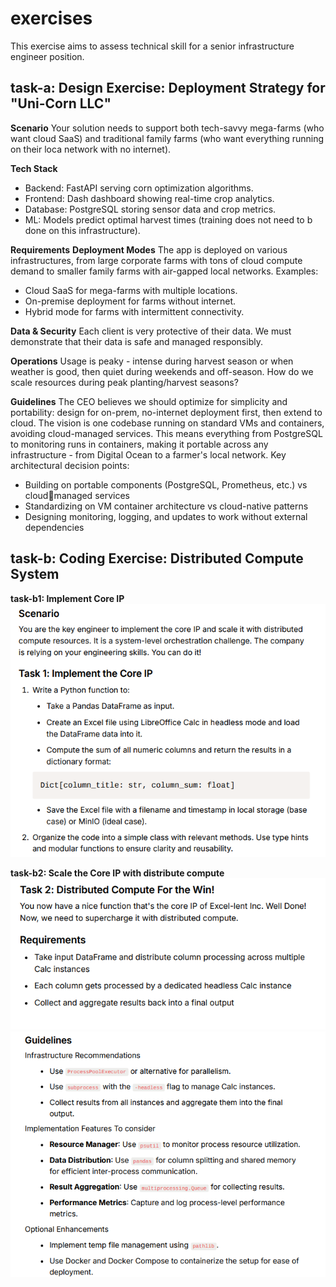 # exercises
This exercise aims to assess technical skill for a senior infrastructure engineer position.

## task-a: Design Exercise: Deployment Strategy for "Uni-Corn LLC"
**Scenario**
Your solution needs to support both tech-savvy mega-farms (who want cloud
SaaS) and traditional family farms (who want everything running on their loca
network with no internet).

**Tech Stack**
- Backend: FastAPI serving corn optimization algorithms.
- Frontend: Dash dashboard showing real-time crop analytics.
- Database: PostgreSQL storing sensor data and crop metrics.
- ML: Models predict optimal harvest times (training does not need to b done on this infrastructure).

**Requirements**
**Deployment Modes**
The app is deployed on various infrastructures, from large corporate farms with
tons of cloud compute demand to smaller family farms with air-gapped local
networks. 
Examples:
- Cloud SaaS for mega-farms with multiple locations.
- On-premise deployment for farms without internet.
- Hybrid mode for farms with intermittent connectivity.


**Data & Security**
Each client is very protective of their data. We must demonstrate that their data
is safe and managed responsibly. 


**Operations**
Usage is peaky - intense during harvest season or when weather is good, then
quiet during weekends and off-season. How do we scale resources during
peak planting/harvest seasons?

**Guidelines**
The CEO believes we should optimize for simplicity and portability: design for
on-prem, no-internet deployment first, then extend to cloud. The vision is one
codebase running on standard VMs and containers, avoiding cloud-managed
services. This means everything from PostgreSQL to monitoring runs in
containers, making it portable across any infrastructure - from Digital Ocean to
a farmer's local network.
Key architectural decision points:
- Building on portable components (PostgreSQL, Prometheus, etc.) vs cloudmanaged services
- Standardizing on VM  container architecture vs cloud-native patterns
- Designing monitoring, logging, and updates to work without external
dependencies


## task-b: Coding Exercise: Distributed Compute System
**task-b1: Implement Core IP**
![alt text](image.png)

**task-b2: Scale the Core IP with distribute compute**
![alt text](image-1.png)
![alt text](image-2.png)